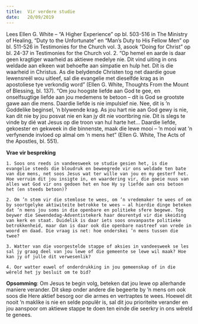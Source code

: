 ```yaml
---
title:  Vir verdere studie
date:   20/09/2019
---
```


Lees Ellen G. White – “A Higher Experience” op bl. 503-516 in The Ministry of Healing, “Duty to the Unfortunate” en “Man’s Duty to His Fellow Men” op bl. 511-526 in Testimonies for the Church vol. 3, asook “Doing for Christ” op bl. 24-37 in Testimonies for the Church vol. 2. “Op hemel en aarde is daar geen kragtiger waarheid as aktiewe medelye nie. Dit vind uiting in ons weldade aan elkeen wat behoefte aan simpatie en hulp het. Dít is die waarheid in Christus. As die belydende Christen tog net daardie goue lewensreël wou uitleef, sal die evangelie met dieselfde krag as in apostoliese tye verkondig word” (Ellen G. White, Thoughts From the Mount of Blessing, bl. 137). “Om jou hoogste liefde aan God te gee, en onselfsugtige liefde aan jou medemens te betoon – dít is God se grootste gawe aan die mens. Daardie liefde is nie impulsief nie. Nee, dit is ’n Goddelike beginsel, ’n blywende krag. As jou hart nie aan God gewy is nie, kan dit nie by jou posvat nie en kan jy dit nie voortbring nie. Dit is slegs te vinde by dié wat Jesus op die troon van hul harte het… Daardie liefde, gekoester en gekweek in die binnenste, maak die lewe mooi – ’n mooi wat ’n verfynende invloed op almal om ’n mens het” (Ellen G. White, The Acts of the Apostles, bl. 551). 

**Vrae vir bespreking** 

`1. Soos ons reeds in vandeesweek se studie gesien het, is die evangelie steeds die bloudruk en beweegrede vir ons weldade ten bate van die mens, net soos Jesus wat ter wille van jou en my gesterf het. Hoe verruim dit jou insigte in, en waardering vir, die goeie nuus van alles wat God vir ons gedoen het en hoe Hy sy liefde aan ons betoon het (en steeds betoon)?` 

`2. Om ’n stem vir die stemlose te wees, om ’n vredemaker te wees of om by soortgelyke aktiwiteite betrokke te wees – al hierdie dinge beteken dat ’n mens jou soms in die openbare en politieke sfere begewe. Tog beywer die Sewendedag-Adventistekerk haar deurentyd vir die skeiding van kerk en staat. Duidelik is daar iets soos onvanpaste politieke betrokkenheid, maar dan is daar ook die openbare nastreef van vrede in woord en daad. Die vraag is net: hoe onderskei ’n mens tussen die twee?` 

`3. Watter van die voorgestelde stappe of aksies in vandeesweek se les sal jy graag deel van jou lewe of die gemeente se lewe wil maak? Hoe kan jy of julle dit verwesenlik?` 

`4. Oor watter euwel of onderdrukking in jou gemeenskap of in die wêreld het jy besluit om te bid?` 

**Opsomming**: Om Jesus te begin volg, beteken dat jou lewe op allerhande maniere verander. Dit skep onder andere die begeerte by ’n mens om ook soos die Here aktief besorg oor die armes en vertraptes te wees. Hoewel dit nooit ’n maklike is nie en selde populêr is, sal dit jou prioriteite verander en jou aanspoor om aktiewe stappe te doen ten einde die seerkry in ons wêreld te genees.